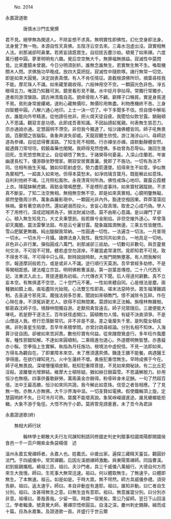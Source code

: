 ﻿　　No. 2014

永嘉證道歌

　　　　唐慎水沙門玄覺撰


君不見。絕學無為閑道人。不除妄想不求真。無明實性即佛性。幻化空身即法身。法身覺了無一物。本源自性天真佛。五陰浮云空去來。三毒水泡虛出沒。證實相無人法。剎那滅卻阿鼻業。若將妄語誑眾生。自招拔舌塵沙劫。頓覺了如來禪。六度萬行體中圓。夢里明明有六趣。覺后空空無大千。無罪福無損益。寂滅性中莫問覓。比來塵鏡未曾磨。今日分明須剖析。誰無念誰無生。若實無生無不生。喚取機關木人問。求佛施功早晚成。放四大莫把捉。寂滅性中隨飲啄。諸行無常一切空。即是如來大圓覺。決定說表真僧。有人不肯任情征。直截根源佛所印。摘葉尋枝我不能。摩尼珠人不識。如來藏里親收得。六般神用空不空。一顆圓光色非色。凈五眼得五力。唯證乃知難可測。鏡里看形見不難。水中捉月爭拈得。常獨行常獨步。達者同游涅槃路。調古神清風自高。貌瘁骨剛人不顧。窮釋子口稱貧。實是身貧道不貧。貧則身常披縷褐。道則心藏無價珍。無價珍用無盡。利物應機終不吝。三身四智體中圓。八解六通心地印。上士一決一切了。中下多聞多不信。但自懷中解垢衣。誰能向外夸精進。從他謗任他非。把火燒天徒自疲。我聞恰似飲甘露。銷融頓入不思議。觀惡言是功德。此即成吾善知識。不因訕謗起冤親。何表無生慈忍力。宗亦通說亦通。定慧圓明不滯空。非但我今獨達了。恒沙諸佛體皆同。師子吼無畏說。百獸聞之皆腦裂。香象奔波失卻威。天龍寂聽生欣悅。游江海涉山川。尋師訪道為參禪。自從認得曹溪路。了知生死不相關。行亦禪坐亦禪。語默動靜體安然。縱遇鋒刀常坦坦。假饒毒藥也閑閑。我師得見然燈佛。多劫曾為忍辱仙。幾回生幾回死。生死悠悠無定止。自從頓悟了無生。于諸榮辱何憂喜。入深山住蘭若。岑崟幽邃長松下。優游靜坐野僧家。閴寂安居實蕭灑。覺即了不施功。一切有為法不同。住相布施生天福。猶如仰箭射虛空。勢力盡箭還墜。招得來生不如意。爭似無為實相門。一超直入如來地。但得本莫愁末。如凈琉璃含寶月。既能解此如意珠。自利利他終不竭。江月照松風吹。永夜清宵何所為。佛性戒珠心地印。霧露云霞體上衣。降龍缽解虎錫。兩鈷金環鳴歷歷。不是標形虛事持。如來寶杖親蹤跡。不求真不斷妄。了知二法空無相。無相無空無不空。即是如來真實相。心鏡明鑒無礙。廓然瑩徹周沙界。萬象森羅影現中。一顆圓光非內外。豁達空撥因果。莽莽蕩蕩招殃禍。棄有著空病亦然。還如避溺而投火。舍妄心取真理。取舍之心成巧偽。學人不了用修行。深成認賊將為子。損法財滅功德。莫不由斯心意識。是以禪門了卻心。頓入無生知見力。大丈夫秉慧劍。般若鋒兮金剛焰。非但空摧外道心。早曾落卻天魔膽。震法雷擊法鼓。布慈云兮灑甘露。龍象蹴踏潤無邊。三乘五性皆醒悟。雪山肥膩更無雜。純出醍醐我常納。一性圓通一切性。一法遍含一切法。一月普現一切水。一切水月一月攝。諸佛法身入我性。我性同共如來合。一地具足一切地。非色非心非行業。彈指圓成八萬門。剎那滅卻三祇劫。一切數句非數句。與吾靈覺何交涉。不可毀不可贊。體若虛空勿涯岸。不離當處常湛然。覓即知君不可見。取不得舍不得。不可得中只么得。默時說說時默。大施門開無壅塞。有人問我解何宗。報道摩訶般若力。或是或非人不識。逆行順行天莫測。吾早曾經多劫修。不是等閑相誑惑。建法幢立宗旨。明明佛敕曹溪是。第一迦葉首傳燈。二十八代西天記。法東流入此土。菩提達磨為初祖。六代傳衣天下聞。后人得道何窮數。真不立妄本空。有無俱遣不空空。二十空門元不著。一性如來體自同。心是根法是塵。兩種猶如鏡上痕。痕垢盡除光始現。心法雙忘性即真。嗟末法惡時世。眾生福薄難調制。去圣遠兮邪見深。魔強法弱多恐害。聞說如來頓教門。恨不滅除令瓦碎。作在心殃在身。不須冤訴更尤人。欲得不招無間業。莫謗如來正法輪。旃檀林無雜樹。郁密森沈師子住。境靜林間獨自游。走獸飛禽皆遠去。師子兒眾隨后。三歲便能大哮吼。若是野干逐法王。百年妖怪虛開口。圓頓教勿人情。有疑不決直須爭。不是山僧逞人我。修行恐落斷常坑。非不非是不是。差之毫厘失千里。是則龍女頓成佛。非則善星生陷墜。吾早年來積學問。亦曾討疏尋經論。分別名相不知休。入海算沙徒自困。卻被如來苦訶責。數他珍寶有何益。從來蹭蹬覺虛行。多年枉作風塵客。種性邪錯知解。不達如來圓頓制。二乘精進勿道心。外道聰明無智慧。亦愚癡亦小騃。空拳指上生實解。執指為月枉施功。根境法中虛掜怪。不見一法即如來。方得名為觀自在。了即業障本來空。未了應須還夙債。饑逢王膳不能餐。病遇醫王爭得瘥。在欲行禪知見力。火中生蓮終不壞。勇施犯重悟無生。早時成佛于今在。師子吼無畏說。深嗟懵懂頑皮靼。秖知犯重障菩提。不見如來開秘訣。有二比丘犯淫殺。波離螢光增罪結。維摩大士頓除疑。猶如赫日銷霜雪。不思議解脫力。妙用恒沙也無極。四事供養敢辭勞。萬兩黃金亦銷得。粉骨碎身未足酬。一句了然超百億。法中王最高勝。恒沙如來同共證。我今解此如意珠。信受之者皆相應。了了見無一物。亦無人亦無佛。大千沙界海中漚。一切圣賢如電拂。假使鐵輪頂上旋。定慧圓明終不失。日可冷月可熱。眾魔不能壞真說。象駕崢嶸謾進途。誰見螗螂能拒轍。大象不游于兔徑。大悟不拘于小節。莫將管見謗蒼蒼。未了吾今為君訣

永嘉證道歌(終)

　　無相大師行狀

　　　　翰林學士朝散大夫行左司諫知制誥同修國史判史判館事柱國南陽郡開國侯食邑一千一百戶賜紫金魚袋楊億　述


溫州永嘉玄覺禪師者。永嘉人也。姓戴氏。丱歲出家。遍探三藏精天臺旨。觀圓妙法門。于四威儀中。常冥禪觀。后因左溪朗禪師激勵。與東陽策禪師。同詣曹溪。初到振錫攜瓶。繞祖三匝。祖曰。夫沙門者。具三千威儀八萬細行。大德自何方而來生大我慢。師曰。生死事大無常迅速。祖曰。何以體取無生。了無速乎。曰體即無生。了本無速。祖云。如是如是。于時大眾。無不愕然。師方具威儀參禮。須臾告辭。祖曰。返太速乎。師曰。本自非動豈有速耶。祖曰。誰知非動。曰仁者自生分別。祖曰。汝甚得無生之意。曰無生豈有意耶。祖曰。無意誰當分別。曰分別亦非意。祖嘆曰。善哉善哉。少留一宿。時謂一宿覺矣。策公乃留師。翌日下山回溫江。學者輻湊。號真覺大師。著禪宗悟修圓旨。自淺之深。慶州刺史魏靜。緝而成十篇。目為永嘉集。及證道歌一首。并盛行于世云爾
